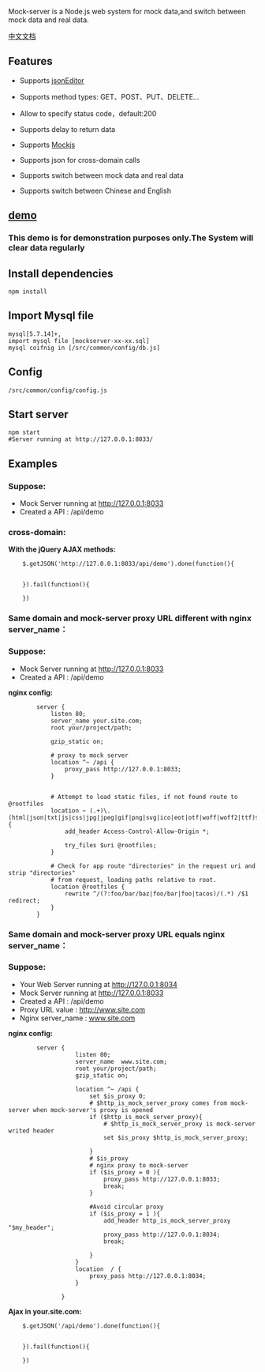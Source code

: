 Mock-server is a Node.js web system for mock data,and switch between mock data and real data.

[中文文档](README-CN.md)

## Features

 
  
  - Supports  [jsonEditor](http://jsoneditoronline.org/) 
 
  - Supports method types: GET、POST、PUT、DELETE...
 
  - Allow to specify status code，default:200
 
  - Supports delay to return data
 
  - Supports [Mockjs](http://mockjs.com/)

  - Supports json for cross-domain calls  

  - Supports switch between mock data and real data
 
  - Supports switch between Chinese and English
  


## [demo](http://47.93.62.181:8033/)

### This demo is for demonstration purposes only.The System will clear data regularly



## Install dependencies

```
npm install
```
## Import Mysql file

```
mysql[5.7.14]+,
import mysql file [mockserver-xx-xx.sql]
mysql coifnig in [/src/common/config/db.js]
```

## Config 
``
/src/common/config/config.js
``

## Start server

```
npm start
#Server running at http://127.0.0.1:8033/

```


## Examples

### Suppose:

- Mock Server running at http://127.0.0.1:8033
- Created a API :  /api/demo

### cross-domain:

**With the jQuery AJAX methods:**

```
    $.getJSON('http://127.0.0.1:8033/api/demo').done(function(){
    
    
    }).fail(function(){
    
    })

```

### Same domain and mock-server proxy URL different with nginx server_name：

### Suppose:

- Mock Server running at http://127.0.0.1:8033
- Created a API :  /api/demo

**nginx config:**

```
        server {
            listen 80;
            server_name your.site.com;
            root your/project/path;
    
            gzip_static on;
    
            # proxy to mock server
            location ^~ /api {
                proxy_pass http://127.0.0.1:8033;
            }
           
    
            # Attempt to load static files, if not found route to @rootfiles
            location ~ (.+)\.(html|json|txt|js|css|jpg|jpeg|gif|png|svg|ico|eot|otf|woff|woff2|ttf)$ {
                add_header Access-Control-Allow-Origin *;
    
                try_files $uri @rootfiles;
            }
    
            # Check for app route "directories" in the request uri and strip "directories"
            # from request, loading paths relative to root.
            location @rootfiles {
                rewrite ^/(?:foo/bar/baz|foo/bar|foo|tacos)/(.*) /$1 redirect;
            }
        }

```


### Same domain and mock-server proxy URL equals nginx server_name：

### Suppose:

- Your Web Server running at http://127.0.0.1:8034
- Mock Server running at http://127.0.0.1:8033
- Created a API :  /api/demo
- Proxy URL value : http://www.site.com
- Nginx server_name : www.site.com

**nginx config:**

```
        server {
                   listen 80;
                   server_name  www.site.com;
                   root your/project/path;
                   gzip_static on;
                    
                   location ^~ /api {
                       set $is_proxy 0;
                       # $http_is_mock_server_proxy comes from mock-server when mock-server's proxy is opened
                       if ($http_is_mock_server_proxy){
                           # $http_is_mock_server_proxy is mock-server writed header
                           set $is_proxy $http_is_mock_server_proxy;
               
                       }
                       # $is_proxy
                       # nginx proxy to mock-server
                       if ($is_proxy = 0 ){
                           proxy_pass http://127.0.0.1:8033;
                           break;
                       }
               
                       #Avoid circular proxy
                       if ($is_proxy = 1 ){
                           add_header http_is_mock_server_proxy "$my_header";
                           proxy_pass http://127.0.0.1:8034;
                           break;
               
                       }
                   }
                   location  / {
                       proxy_pass http://127.0.0.1:8034;
                   }
               
               }
```

 **Ajax in your.site.com:**

```
    $.getJSON('/api/demo').done(function(){
    
    
    }).fail(function(){
    
    })

```



